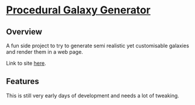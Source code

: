 # [Procedural Galaxy Generator](https://pmann84.github.io/ProceduralGalaxies)

## Overview

A fun side project to try to generate semi realistic yet customisable galaxies and render them in a web page.

Link to site [here](https://pmann84.github.io/ProceduralGalaxies).

## Features
This is still very early days of development and needs a lot of tweaking.